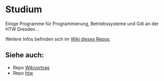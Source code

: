 Studium
=======

Einige Programme für Programmierung, Betriebssysteme und GdI an der HTW Dresden...

Weitere Infos befinden sich im [Wiki dieses Repos](https://github.com/Nos-/Studium/wiki).

Siehe auch:
-----------

* Repo [Wikivortrag](https://github.com/Nos-/Wikivortrag)
* Repo [htw](https://github.com/Nos-/htw)

